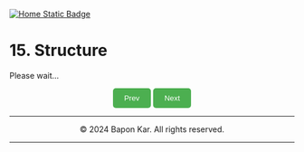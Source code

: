 
[![Home Static Badge](https://img.shields.io/badge/%F0%9F%8F%A0-Home-maker?style=plastic&labelColor=grey&color=black)
](https://baponkar.github.io/Learning-C)

# 15. Structure


Please wait...






<div style="text-align: center;">
    <button type="button" onclick="window.location.href='https://baponkar.github.io/Learning-C/Enumerated-Data-Type-and-Stacks/Enumerated-Data-Type-and-Stacks';" style="background-color: #4CAF50; color: white; padding: 10px 20px; border: none; border-radius: 5px; cursor: pointer;">
       Prev
    </button>
     <button type="button" onclick="window.location.href='https://baponkar.github.io/Learning-C/Pointer-Data-Type-and-its-Application/Pointer-Data-Type-and-its-Application';" style="background-color: #4CAF50; color: white; padding: 10px 20px; border: none; border-radius: 5px; cursor: pointer;">
       Next
    </button>
</div>


<hr>
<div style="text-align: center;">
    © 2024 Bapon Kar. All rights reserved.
</div>
<hr>